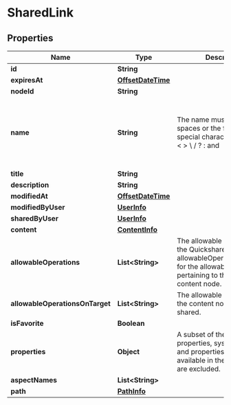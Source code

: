 # SharedLink

## Properties
Name | Type | Description | Notes
------------ | ------------- | ------------- | -------------
**id** | **String** |  |  [optional]
**expiresAt** | [**OffsetDateTime**](OffsetDateTime.md) |  |  [optional]
**nodeId** | **String** |  |  [optional]
**name** | **String** | The name must not contain spaces or the following special characters: * \&quot; &lt; &gt; \\ / ? : and |. The character . must not be used at the end of the name.  |  [optional]
**title** | **String** |  |  [optional]
**description** | **String** |  |  [optional]
**modifiedAt** | [**OffsetDateTime**](OffsetDateTime.md) |  |  [optional]
**modifiedByUser** | [**UserInfo**](UserInfo.md) |  |  [optional]
**sharedByUser** | [**UserInfo**](UserInfo.md) |  |  [optional]
**content** | [**ContentInfo**](ContentInfo.md) |  |  [optional]
**allowableOperations** | **List&lt;String&gt;** | The allowable operations for the Quickshare link itself. See allowableOperationsOnTarget for the allowable operations pertaining to the linked content node.  |  [optional]
**allowableOperationsOnTarget** | **List&lt;String&gt;** | The allowable operations for the content node being shared.  |  [optional]
**isFavorite** | **Boolean** |  |  [optional]
**properties** | **Object** | A subset of the target node&#x27;s properties, system properties and properties already available in the SharedLink are excluded.  |  [optional]
**aspectNames** | **List&lt;String&gt;** |  |  [optional]
**path** | [**PathInfo**](PathInfo.md) |  |  [optional]
